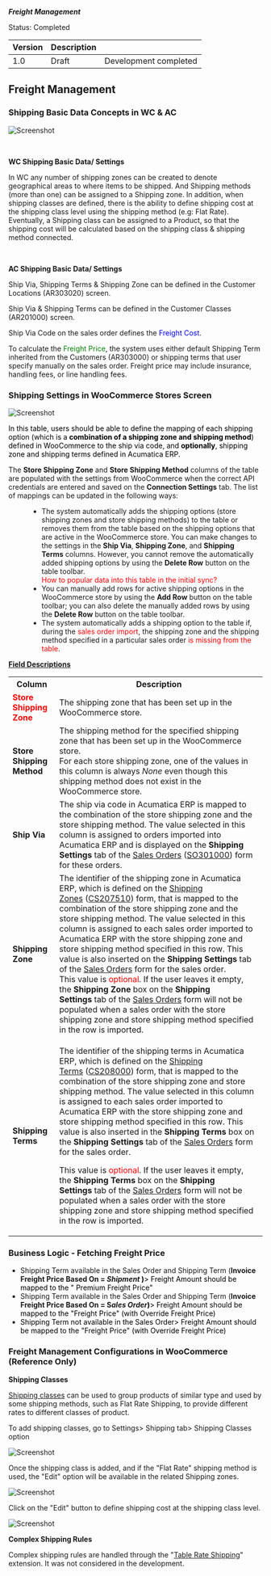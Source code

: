 ***Freight Management***
<p>Status: Completed </p>
<table>
<thead>
<tr>
<th>
<div class="tablesorter-header-inner">
<div class="tablesorter-header-inner">
<div class="tablesorter-header-inner">Version</div></div></div></th>
<th>
<div class="tablesorter-header-inner">
<div class="tablesorter-header-inner">
<div class="tablesorter-header-inner">Description</div></div></div></th>
<th colspan="1">
<div class="tablesorter-header-inner">
<div class="tablesorter-header-inner">
<div class="tablesorter-header-inner">&nbsp;</div></div></div></th></tr></thead>
<tbody>
<tr>
<td>1.0</td>
<td>Draft</td>
<td colspan="1">Development completed </td></tr></tbody></table>
<p><ac:structured-macro ac:macro-id="97077dbe-a89e-4b44-b2f5-447979bec381" ac:name="toc" ac:schema-version="1" /></p>
<h2>Freight Management</h2>
<h3>Shipping Basic Data Concepts in WC &amp; AC</h3>

![Screenshot](/Specifications/Spec%20Images/Freight1.png)

<p>&nbsp;</p>
<p><strong>WC Shipping Basic Data/ Settings</strong></p>
<p>In WC any number of shipping zones can be created to denote geographical areas to where items to be shipped. And Shipping methods (more than one) can be assigned to a Shipping zone. In addition, when shipping classes are defined, there is the ability to define shipping cost at the shipping class level using the shipping method (e.g: Flat Rate). Eventually, a Shipping class can be assigned to a Product, so that the shipping cost will be calculated based on the shipping class &amp; shipping method connected.</p>
<p>&nbsp;</p>
<p><strong>AC Shipping&nbsp;<strong>Basic Data/ Settings</strong></strong></p>
<p>Ship Via, Shipping Terms &amp; Shipping Zone can be defined in the Customer Locations (AR303020) screen.</p>
<p>Ship Via &amp; Shipping Terms can be defined in the Customer Classes (AR201000) screen.</p>
<p>Ship Via Code on the sales order defines the <span style="color: rgb(0,0,255);">Freight Cost</span>.</p>
<p>To calculate the <span style="color: rgb(0,128,0);">Freight Price</span>, the system uses either default Shipping Term inherited from the Customers (AR303000)&nbsp;or shipping terms that user specify manually on the sales order. Freight price may include insurance, handling fees, or line handling fees.</p>
<h3>Shipping Settings in WooCommerce Stores Screen</h3>

![Screenshot](/Specifications/Spec%20Images/Freight2.png)

<p><span style="color: rgb(0,0,0);">In this table, users should be able to define the mapping of each shipping option (which is a <strong>combination of a shipping zone and shipping method</strong>) defined in WooCommerce to the ship via code, and <strong>optionally</strong>, shipping zone and shipping terms defined in Acumatica ERP.&nbsp;</span></p>
<p>The&nbsp;<strong>Store Shipping Zone</strong>&nbsp;and&nbsp;<strong>Store Shipping Method</strong>&nbsp;columns of the table are populated with the settings from WooCommerce when the correct API credentials are entered and saved on the&nbsp;<strong>Connection Settings</strong>&nbsp;tab. The list of mappings can be updated in the following ways:<a class="wikilink anchorlink"></a></p>
<ul class="wikibulletlist" style="margin-left: 3.0em;">
<li class="wikibullet">The system automatically adds the shipping options (store shipping zones and store shipping methods) to the table or removes them from the table based on the shipping options that are active in the WooCommerce store. You can make changes to the settings in the&nbsp;<strong>Ship Via</strong>,&nbsp;<strong>Shipping Zone</strong>, and&nbsp;<strong>Shipping Terms</strong>&nbsp;columns. However, you cannot remove the automatically added shipping options by using the&nbsp;<strong>Delete Row</strong>&nbsp;button on the table toolbar.<br /><span style="color: rgb(255,0,0);">How to popular data into this table in the initial sync?</span></li>
<li class="wikibullet">You can manually add rows for active shipping options in the WooCommerce store by using the&nbsp;<strong>Add Row</strong>&nbsp;button on the table toolbar; you can also delete the manually added rows by using the&nbsp;<strong>Delete Row</strong>&nbsp;button on the table toolbar.</li>
<li class="wikibullet">The system automatically adds a shipping option to the table if, during the <span style="color: rgb(255,0,0);">sales order import</span>, the shipping zone and the shipping method specified in a particular sales order <span style="color: rgb(255,0,0);">is missing from the table</span>.</li></ul>
<p class="wikibullet"><u><strong>Field Descriptions</strong></u></p>
<table>
<tbody>
<tr>
<th>Column</th>
<th>Description</th></tr>
<tr>
<td><span style="color: rgb(255,0,0);"><strong>Store Shipping Zone</strong></span></td>
<td>The shipping zone that has been set up in the WooCommerce store.</td></tr>
<tr>
<td><strong>Store Shipping Method</strong></td>
<td>The shipping method for the specified shipping zone that has been set up in the WooCommerce store.<br />For each store shipping zone, one of the values in this column is always&nbsp;<em>None</em>&nbsp;even though this shipping method does not exist in the WooCommerce store.</td></tr>
<tr>
<td><strong>Ship Via</strong></td>
<td>The ship via code in Acumatica ERP is mapped to the combination of the store shipping zone and the store shipping method. The value selected in this column is assigned to orders imported into Acumatica ERP and is displayed on the&nbsp;<strong>Shipping Settings</strong>&nbsp;tab of the&nbsp;<a class="wikilink pagelink" href="http://dlk1pde165/AcumaticaDB21R1Beta2/(W(45))/Wiki/ShowWiki.aspx?wikiname=HelpRoot_FormReference&amp;PageID=19e4021c-1b84-49fd-be12-0320c5f1c7e5">Sales Orders</a>&nbsp;(<a class="wikilink pagelink" href="http://dlk1pde165/AcumaticaDB21R1Beta2/?ScreenId=SO301000">SO301000</a>) form for these orders.</td></tr>
<tr>
<td><strong>Shipping Zone</strong></td>
<td>The identifier of the shipping zone in Acumatica ERP, which is defined on the&nbsp;<a class="wikilink pagelink" href="http://dlk1pde165/AcumaticaDB21R1Beta2/(W(45))/Wiki/ShowWiki.aspx?wikiname=HelpRoot_FormReference&amp;PageID=cd4ddbe1-9bc3-460c-a9b5-050a05a9b2a3">Shipping Zones</a>&nbsp;(<a class="wikilink pagelink" href="http://dlk1pde165/AcumaticaDB21R1Beta2/?ScreenId=CS207510">CS207510</a>) form, that is mapped to the combination of the store shipping zone and the store shipping method. The value selected in this column is assigned to each sales order imported to Acumatica ERP with the store shipping zone and store shipping method specified in this row. This value is also inserted on the&nbsp;<strong>Shipping Settings</strong>&nbsp;tab of the&nbsp;<a class="wikilink pagelink" href="http://dlk1pde165/AcumaticaDB21R1Beta2/(W(45))/Wiki/ShowWiki.aspx?wikiname=HelpRoot_FormReference&amp;PageID=19e4021c-1b84-49fd-be12-0320c5f1c7e5">Sales Orders</a>&nbsp;form for the sales order.<br />This value is <span style="color: rgb(255,0,0);">optional</span>. If the user leaves it empty, the&nbsp;<strong>Shipping Zone</strong>&nbsp;box on the&nbsp;<strong>Shipping Settings</strong>&nbsp;tab of the&nbsp;<a class="wikilink pagelink" href="http://dlk1pde165/AcumaticaDB21R1Beta2/(W(45))/Wiki/ShowWiki.aspx?wikiname=HelpRoot_FormReference&amp;PageID=19e4021c-1b84-49fd-be12-0320c5f1c7e5">Sales Orders</a>&nbsp;form will not be populated when a sales order with the store shipping zone and store shipping method specified in the row is imported.</td></tr>
<tr>
<td><strong>Shipping Terms</strong></td>
<td>
<p>The identifier of the shipping terms in Acumatica ERP, which is defined on the&nbsp;<a class="wikilink pagelink" href="http://dlk1pde165/AcumaticaDB21R1Beta2/(W(45))/Wiki/ShowWiki.aspx?wikiname=HelpRoot_FormReference&amp;PageID=705d3726-b8f8-4c96-8562-1b475d2fb653">Shipping Terms</a>&nbsp;(<a class="wikilink pagelink" href="http://dlk1pde165/AcumaticaDB21R1Beta2/?ScreenId=CS208000">CS208000</a>) form, that is mapped to the combination of the store shipping zone and store shipping method. The value selected in this column is assigned to each sales order imported to Acumatica ERP with the store shipping zone and store shipping method specified in this row. This value is also inserted in the&nbsp;<strong>Shipping Terms</strong>&nbsp;box on the&nbsp;<strong>Shipping Settings</strong>&nbsp;tab of the&nbsp;<a class="wikilink pagelink" href="http://dlk1pde165/AcumaticaDB21R1Beta2/(W(45))/Wiki/ShowWiki.aspx?wikiname=HelpRoot_FormReference&amp;PageID=19e4021c-1b84-49fd-be12-0320c5f1c7e5">Sales Orders</a>&nbsp;form for the sales order.</p>
<p>This value is <span style="color: rgb(255,0,0);">optional</span>. If the user leaves it empty, the&nbsp;<strong>Shipping Terms</strong>&nbsp;box on the&nbsp;<strong>Shipping Settings</strong>&nbsp;tab of the&nbsp;<a class="wikilink pagelink" href="http://dlk1pde165/AcumaticaDB21R1Beta2/(W(45))/Wiki/ShowWiki.aspx?wikiname=HelpRoot_FormReference&amp;PageID=19e4021c-1b84-49fd-be12-0320c5f1c7e5">Sales Orders</a>&nbsp;form will not be populated when a sales order with the store shipping zone and store shipping method specified in the row is imported.</p></td></tr></tbody></table>
<h3>Business Logic - Fetching Freight Price</h3>
<ul>
<li>Shipping Term available in the Sales Order and Shipping Term (<strong>Invoice Freight Price Based On =&nbsp;<em>Shipment</em><span style="color: rgb(0,0,0);">&nbsp;)</span></strong><span style="color: rgb(0,0,0);">&gt; Freight Amount should be mapped to the &quot; Premium Freight Price&quot;&nbsp;</span></li>
<li>Shipping Term available in the Sales Order and Shipping Term (<strong>Invoice Freight Price Based On = S<em>ales Order</em><span style="color: rgb(0,0,0);">)</span></strong><span style="color: rgb(0,0,0);">&gt; Freight Amount should be mapped to the &quot;Freight Price&quot;&nbsp;<span style="color: rgb(0,0,0);">(with Override Freight Price)</span></span></li>
<li><span style="color: rgb(0,0,0);">Shipping Term not available in the Sales Order&gt;&nbsp;<span style="color: rgb(0,0,0);">Freight Amount should be mapped to the &quot;Freight Price&quot;&nbsp;<span style="color: rgb(0,0,0);">(with Override Freight Price)</span></span></span></li></ul>
<h3>Freight Management Configurations in WooCommerce (Reference Only)</h3>
<p><strong>Shipping Classes</strong></p>
<p><a href="https://docs.woocommerce.com/document/product-shipping-classes/?_ga=2.96408027.675806824.1615771092-1800054059.1612315574&amp;_gac=1.219325163.1612316890.CjwKCAiAjeSABhAPEiwAqfxURTR6woao1hOSwmWhGC9spVJApMU3k33p6wp4iMUywdYyI5lYdDDwvRoC22gQAvD_BwE">Shipping classes</a>&nbsp;can be used to&nbsp;group products of similar type&nbsp;and used by some shipping methods, such as Flat Rate Shipping, to provide different rates to different classes of product.</p>
<p>To add shipping classes, go to Settings&gt; Shipping tab&gt; Shipping Classes option</p>

![Screenshot](/Specifications/Spec%20Images/Freight3.png)

<p>Once the shipping class is added, and if the &quot;Flat Rate&quot; shipping method is used, the &quot;Edit&quot; option will be available in the related Shipping zones.</p>

![Screenshot](/Specifications/Spec%20Images/Freight4.png)

<p>Click on the &quot;Edit&quot; button to define shipping cost at the shipping class level.</p>

![Screenshot](/Specifications/Spec%20Images/Freight5.png)

<p><strong>Complex Shipping Rules</strong></p>
<p>Complex shipping rules are handled through the &quot;<a href="https://docs.woocommerce.com/document/table-rate-shipping/">Table Rate Shipping</a>&quot; extension. It was not considered in the development.</p>
<p>&nbsp;</p>
